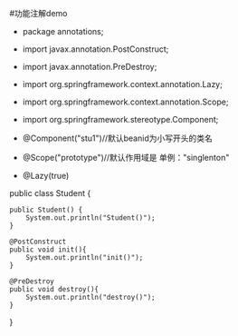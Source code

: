 #功能注解demo


- package annotations;

- import javax.annotation.PostConstruct;
- import javax.annotation.PreDestroy;

- import org.springframework.context.annotation.Lazy;
- import org.springframework.context.annotation.Scope;
- import org.springframework.stereotype.Component;

- @Component("stu1")//默认beanid为小写开头的类名
- @Scope("prototype")//默认作用域是 单例："singlenton"
- @Lazy(true)

 public class Student {  
 
	public Student() {
		System.out.println("Student()");
	}
	
	@PostConstruct
	public void init(){
		System.out.println("init()");
	}
	
	@PreDestroy
	public void destroy(){
		System.out.println("destroy()");
	}
}

